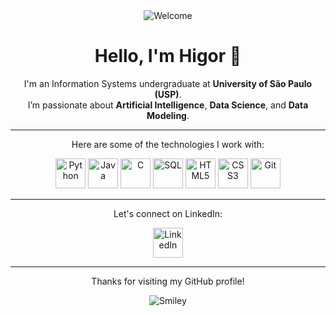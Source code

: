 <div align="center">
  <img src="https://github.com/fnky/fnky/raw/fnky/img/welcome-fire.gif" alt="Welcome" />
</div>

<div align="center">
  <h1>Hello, I'm Higor 👋</h1>
  <p>
    I'm an Information Systems undergraduate at <strong>University of São Paulo (USP)</strong>.<br>
    I’m passionate about <strong>Artificial Intelligence</strong>, <strong>Data Science</strong>, and <strong>Data Modeling</strong>.
  </p>
</div>

<hr>

<div align="center">
  <p>Here are some of the technologies I work with:</p>
  <div>
    <img src="https://cdn.jsdelivr.net/gh/devicons/devicon/icons/python/python-original.svg" width="48" alt="Python" />
    <img src="https://cdn.jsdelivr.net/gh/devicons/devicon/icons/java/java-original.svg" width="48" alt="Java" />
    <img src="https://devicon-website.vercel.app/api/c/original.svg"  width="48" alt="C" />
    <img src="https://cdn.jsdelivr.net/gh/devicons/devicon/icons/mysql/mysql-original.svg" width="48" alt="SQL" />
    <img src="https://cdn.jsdelivr.net/gh/devicons/devicon/icons/html5/html5-original.svg" width="48" alt="HTML5" />
    <img src="https://cdn.jsdelivr.net/gh/devicons/devicon/icons/css3/css3-original.svg" width="48" alt="CSS3" />
    <img src="https://cdn.jsdelivr.net/gh/devicons/devicon/icons/git/git-original.svg" width="48" alt="Git" />



  </div>
</div>

<hr>

<div align="center">
  <p>Let's connect on LinkedIn:</p>
  <a href="https://www.linkedin.com/in/higor-gfreitas/" target="_blank">
    <img src="https://cdn-icons-png.flaticon.com/512/174/174857.png" width="48" alt="LinkedIn" />
  </a>
</div>

<hr>



<!-- 


-->


<div align="center">
  <p>Thanks for visiting my GitHub profile!</p>
  <img src="https://github.com/fnky/fnky/raw/fnky/img/smile.gif" alt="Smiley" />
</div>
